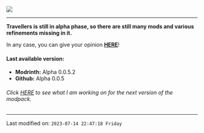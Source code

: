 ![](https://raw.githubusercontent.com/TravellersModpack/Travellers/main/Status_Banner.png)
***
**Travellers is still in alpha phase, so there are still many mods and various refinements missing in it.**

In any case, you can give your opinion [**HERE**](https://github.com/TravellersModpack/Travellers/issues)!
#### Last available version:
- **Modrinth:** Alpha 0.0.5.2
- **Github:** Alpha 0.0.5
###### Click [HERE](https://github.com/TravellersModpack/Travellers/projects) to see what I am working on for the next version of the modpack.
------------
Last modified on: `2023-07-14 22:47:18 Friday`

